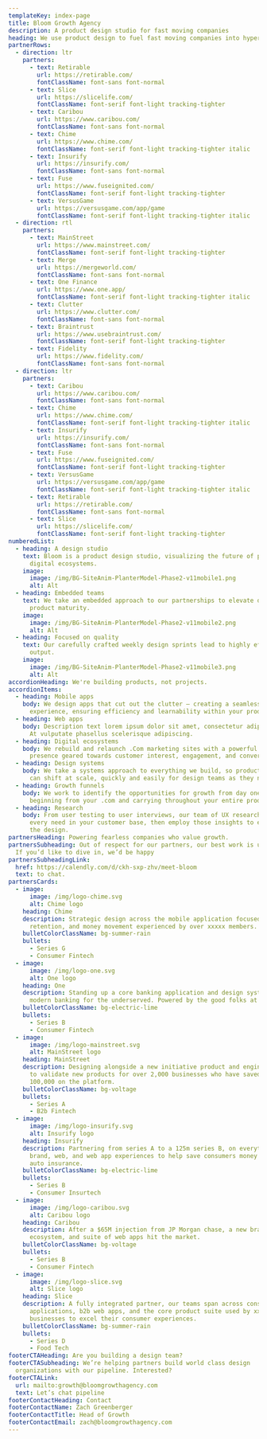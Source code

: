 ```yaml
---
templateKey: index-page
title: Bloom Growth Agency
description: A product design studio for fast moving companies
heading: We use product design to fuel fast moving companies into hypergrowth.
partnerRows:
  - direction: ltr
    partners:
      - text: Retirable
        url: https://retirable.com/
        fontClassName: font-sans font-normal
      - text: Slice
        url: https://slicelife.com/
        fontClassName: font-serif font-light tracking-tighter
      - text: Caribou
        url: https://www.caribou.com/
        fontClassName: font-sans font-normal
      - text: Chime
        url: https://www.chime.com/
        fontClassName: font-serif font-light tracking-tighter italic
      - text: Insurify
        url: https://insurify.com/
        fontClassName: font-sans font-normal
      - text: Fuse
        url: https://www.fuseignited.com/
        fontClassName: font-serif font-light tracking-tighter
      - text: VersusGame
        url: https://versusgame.com/app/game
        fontClassName: font-serif font-light tracking-tighter italic
  - direction: rtl
    partners:
      - text: MainStreet
        url: https://www.mainstreet.com/
        fontClassName: font-serif font-light tracking-tighter
      - text: Merge
        url: https://mergeworld.com/
        fontClassName: font-sans font-normal
      - text: One Finance
        url: https://www.one.app/
        fontClassName: font-serif font-light tracking-tighter italic
      - text: Clutter
        url: https://www.clutter.com/
        fontClassName: font-sans font-normal
      - text: Braintrust
        url: https://www.usebraintrust.com/
        fontClassName: font-serif font-light tracking-tighter
      - text: Fidelity
        url: https://www.fidelity.com/
        fontClassName: font-sans font-normal
  - direction: ltr
    partners:
      - text: Caribou
        url: https://www.caribou.com/
        fontClassName: font-sans font-normal
      - text: Chime
        url: https://www.chime.com/
        fontClassName: font-serif font-light tracking-tighter italic
      - text: Insurify
        url: https://insurify.com/
        fontClassName: font-sans font-normal
      - text: Fuse
        url: https://www.fuseignited.com/
        fontClassName: font-serif font-light tracking-tighter
      - text: VersusGame
        url: https://versusgame.com/app/game
        fontClassName: font-serif font-light tracking-tighter italic
      - text: Retirable
        url: https://retirable.com/
        fontClassName: font-sans font-normal
      - text: Slice
        url: https://slicelife.com/
        fontClassName: font-serif font-light tracking-tighter
numberedList:
  - heading: A design studio
    text: Bloom is a product design studio, visualizing the future of products and
      digital ecosystems.
    image:
      image: /img/BG-SiteAnim-PlanterModel-Phase2-v11mobile1.png
      alt: Alt
  - heading: Embedded teams
    text: We take an embedded approach to our partnerships to elevate design and
      product maturity.
    image:
      image: /img/BG-SiteAnim-PlanterModel-Phase2-v11mobile2.png
      alt: Alt
  - heading: Focused on quality
    text: Our carefully crafted weekly design sprints lead to highly effective
      output.
    image:
      image: /img/BG-SiteAnim-PlanterModel-Phase2-v11mobile3.png
      alt: Alt
accordionHeading: We're building products, not projects.
accordionItems:
  - heading: Mobile apps
    body: We design apps that cut out the clutter – creating a seamless brand
      experience, ensuring efficiency and learnability within your product.
  - heading: Web apps
    body: Description text lorem ipsum dolor sit amet, consectetur adipiscing elit.
      At vulputate phasellus scelerisque adipiscing.
  - heading: Digital ecosystems
    body: We rebuild and relaunch .Com marketing sites with a powerful brand
      presence geared towards customer interest, engagement, and conversion.
  - heading: Design systems
    body: We take a systems approach to everything we build, so products and .coms
      can shift at scale, quickly and easily for design teams as they need it.
  - heading: Growth funnels
    body: We work to identify the opportunities for growth from day one – as
      beginning from your .com and carrying throughout your entire product.
  - heading: Research
    body: From user testing to user interviews, our team of UX researchers uncover
      every need in your customer base, then employ those insights to enhance
      the design.
partnersHeading: Powering fearless companies who value growth.
partnersSubheading: Out of respect for our partners, our best work is under NDA.
  If you’d like to dive in, we’d be happy
partnersSubheadingLink:
  href: https://calendly.com/d/ckh-sxp-zhv/meet-bloom
  text: to chat.
partnersCards:
  - image:
      image: /img/logo-chime.svg
      alt: Chime logo
    heading: Chime
    description: Strategic design across the mobile application focused on growth,
      retention, and money movement experienced by over xxxxx members.
    bulletColorClassName: bg-summer-rain
    bullets:
      - Series G
      - Consumer Fintech
  - image:
      image: /img/logo-one.svg
      alt: One logo
    heading: One
    description: Standing up a core banking application and design system to supply
      modern banking for the underserved. Powered by the good folks at Walmart.
    bulletColorClassName: bg-electric-lime
    bullets:
      - Series B
      - Consumer Fintech
  - image:
      image: /img/logo-mainstreet.svg
      alt: MainStreet logo
    heading: MainStreet
    description: Designing alongside a new initiative product and engineering team
      to validate new products for over 2,000 businesses who have saved over
      100,000 on the platform.
    bulletColorClassName: bg-voltage
    bullets:
      - Series A
      - B2b Fintech
  - image:
      image: /img/logo-insurify.svg
      alt: Insurify logo
    heading: Insurify
    description: Partnering from series A to a 125m series B, on everything from
      brand, web, and web app experiences to help save consumers money on their
      auto insurance.
    bulletColorClassName: bg-electric-lime
    bullets:
      - Series B
      - Consumer Insurtech
  - image:
      image: /img/logo-caribou.svg
      alt: Caribou logo
    heading: Caribou
    description: After a $65M injection from JP Morgan chase, a new brand, web
      ecosystem, and suite of web apps hit the market.
    bulletColorClassName: bg-voltage
    bullets:
      - Series B
      - Consumer Fintech
  - image:
      image: /img/logo-slice.svg
      alt: Slice logo
    heading: Slice
    description: A fully integrated partner, our teams span across consumer
      applications, b2b web apps, and the core product suite used by xxxx small
      businesses to excel their consumer experiences.
    bulletColorClassName: bg-summer-rain
    bullets:
      - Series D
      - Food Tech
footerCTAHeading: Are you building a design team?
footerCTASubheading: We’re helping partners build world class design
  organizations with our pipeline. Interested?
footerCTALink:
  url: mailto:growth@bloomgrowthagency.com
  text: Let’s chat pipeline
footerContactHeading: Contact
footerContactName: Zach Greenberger
footerContactTitle: Head of Growth
footerContactEmail: zach@bloomgrowthagency.com
---
```

